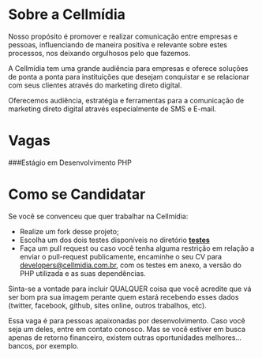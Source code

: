 Sobre a Cellmídia
================
Nosso propósito é promover e realizar comunicação entre empresas e pessoas,
influenciando de maneira positiva e relevante sobre estes processos, nos deixando orgulhosos pelo que fazemos.
 
A Cellmídia tem uma grande audiência para empresas e oferece soluções de ponta a ponta para instituições que desejam conquistar e se relacionar com seus clientes através do marketing direto digital.

Oferecemos audiência, estratégia e ferramentas para a comunicação de marketing direto digital através especialmente de SMS e E-mail.

Vagas
==============================

###Estágio em Desenvolvimento PHP

Como se Candidatar
==================

Se você se convenceu que quer trabalhar na Cellmídia:

* Realize um fork desse projeto;
* Escolha um dos dois testes disponíveis no diretório **[testes](testes)**
* Faça um pull request ou caso você tenha alguma restrição em relação a enviar o pull-request publicamente, encaminhe o seu CV para [developers@cellmidia.com.br](mailto:developers@cellmidia.com.br), com os testes em anexo, a versão do PHP utilizada e as suas dependências.

Sinta-se a vontade para incluir QUALQUER coisa que você acredite que
vá ser bom pra sua imagem perante quem estará recebendo esses dados (twitter,
facebook, github, sites online, outros trabalhos, etc).

Essa vaga é para pessoas apaixonadas por desenvolvimento. Caso você seja um deles, entre em contato conosco. Mas se você estiver em busca apenas de retorno financeiro, existem outras oportunidades melhores... bancos, por exemplo.